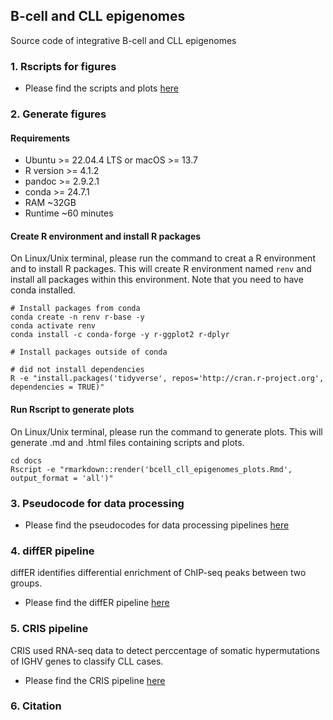 ## B-cell and CLL epigenomes
Source code of integrative B-cell and CLL epigenomes 

### 1. Rscripts for figures 
- Please find the scripts and plots [here](https://rashedul.github.io/bcell_cll_epigenomes/)

### 2. Generate figures

#### Requirements

- Ubuntu >= 22.04.4 LTS or macOS >= 13.7 
- R version >= 4.1.2
- pandoc >= 2.9.2.1
- conda >= 24.7.1
- RAM ~32GB 
- Runtime ~60 minutes 

#### Create R environment and install R packages

On Linux/Unix terminal, please run the command to creat a R environment and to install R packages. This will create R environment named `renv` and install all packages within this environment. Note that you need to have conda installed. 

```
# Install packages from conda
conda create -n renv r-base -y
conda activate renv
conda install -c conda-forge -y r-ggplot2 r-dplyr

# Install packages outside of conda

# did not install dependencies
R -e "install.packages('tidyverse', repos='http://cran.r-project.org', dependencies = TRUE)"
```

#### Run Rscript to generate plots

On Linux/Unix terminal, please run the command to generate plots. This will generate .md and .html files containing scripts and plots. 

```
cd docs
Rscript -e "rmarkdown::render('bcell_cll_epigenomes_plots.Rmd', output_format = 'all')"
```

### 3. Pseudocode for data processing
- Please find the pseudocodes for data processing pipelines [here](https://github.com/Rashedul/bcell_cll_epigenomes/blob/main/docs/pseudocode.md)

### 4. diffER pipeline 

diffER identifies differential enrichment of ChIP-seq peaks between two groups.

- Please find the diffER pipeline [here](https://github.com/Rashedul/diffER)

### 5. CRIS pipeline 

CRIS used RNA-seq data to detect perccentage of somatic hypermutations of IGHV genes to classify CLL cases.

- Please find the CRIS pipeline [here](https://github.com/Rashedul/CRIS)

### 6. Citation 